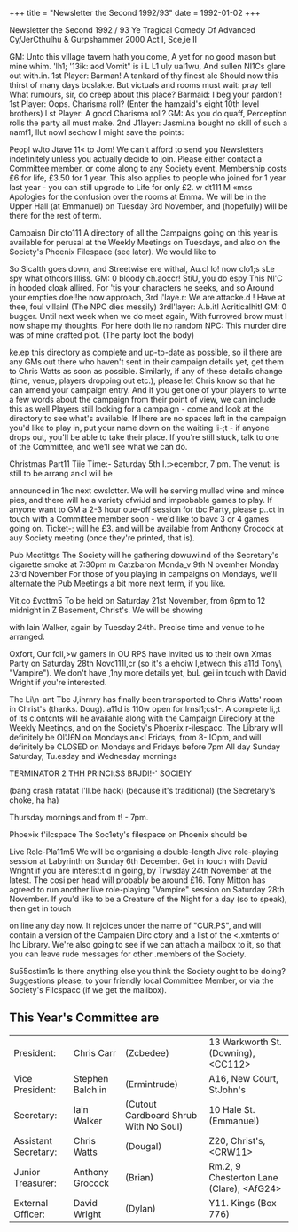 +++
title = "Newsletter the Second 1992/93"
date = 1992-01-02
+++
 
 Newsletter the Second 1992 / 93
Ye Tragical Comedy Of Advanced Cy/JerCthulhu & Gurpshammer 2000
Act I, Sce,ie II

GM:	Unto this village tavern hath you come,
A yet for no good mason but mine whim. 'lh1; '13ik: aod Vomit" is i L L1 uly uai1wu, And sullen Nl1Cs glare out with.in.
1st Player:  Barman! A tankard of thy finest ale
Should now this thirst of many days bcslak:e. But victuals and rooms must wait: pray tell What rumours, sir, do creep about this place?
Barmaid:	I beg your pardon'!
1st Player:	Oops. Charisma roll?
(Enter the hamzaid's eight 10th level brothers)
l st Player:  A good Charisma roll?
GM:	As you do quaff,
Perception rolls the party all must make.
2nd J1layer: Jasmi.na bought no skill of such a namf1,
llut nowI sechow I might save the points:

Peopl wJto Jtave 11« to Jom!
We can't afford to send you Newsletters indefinitely unless you actually decide to join. Please either contact a Committee member, or come along to any Society event. Membership costs £6 for life, £3.50 for 1 year. This also applies to people who joined for 1 year last year - you can still upgrade to Life for only £2.
w dt111 M «mss
Apologies for the confusion over the rooms at Emma. We will be in the Upper Hall (at Emmanuel) on Tuesday 3rd November, and (hopefully) will be there for the rest of term.

Campaisn Dir cto111
A directory of all the Campaigns going on this year is available for perusal at the Weekly Meetings on Tuesdays, and also on the Society's Phoenix Filespace (see later). We would like to

So Slcalth goes down, and Streetwise ere
withal,
Au.cl lo! now clo1;s sLe spy what othcors llliss.
GM:	0 bloody ch.aoccr! StiU, you do espy This Nl'C in hooded cloak allired.
For 'tis your characters he seeks, and so Around your empties doe!!he now approach,
3rd l'laye.r: We are attacke.d ! Have at thee, foul villain!
(The NPC dies messily)
3rdl'layer: A.b.it! Acriticalhit!
GM:	0  bugger.
Until next week when we do meet again,
With furrowed brow must I now shape my thoughts.
For here doth lie no random NPC:
This murder dire was of mine crafted plot.
(The party loot the body)

ke.ep this directory as complete and up-to-date as possible, so iI there are any GMs out there who haven't sent in their campaign details yet, get them to Chris Watts as soon as possible. Similarly, if any of these details change (time, venue, players dropping out etc.), please let Chris know so that he can amend your campaign entry. And if you get one of your players to write a few words about the campaign from their point of view, we can include this as well
Players still looking for a campaign - come and look at the directory to see what's available. If lhere are no spaces left in the campaign you'd like to play in, put your name down on the waiting li-;t - if anyone drops out, you'll be able to take their place. If you're still stuck, talk to one of the Committee, and we'll see what we can do.

Christmas Part11
Tiie Time:- Saturday 5th I.:>ecembcr, 7 pm. The venut: is still to be arrang an<l will be

announced in 1hc next cwslcttcr. We will he serving mulled wine and mince pies, and there will he a variety ofwiJd and improbable games to play. If anyone want to GM a 2-3 hour oue-off session for tbc Party, please p..ct in touch with a Committee member soon - we'd like to bavc 3 or 4 games going on. Ticket-; will he £3. and will be available from Anthony Crocock at auy Society meeting (once they're printed, that is).

Pub Mcctittgs
The Society will he gathering dowuwi.nd of the Secretary's cigarette smoke at 7:30pm m Catzbaron
Monda_v 9th N ovemher
Monday 23rd November
For those of you playing in campaigns on Mondays, we'll alternate the Pub Meetings a bit more next term, if you like.

Vit,co £vcttm5
To be held on Saturday 21st November, from 6pm to 12 midnight in Z Basement, Christ's. We will be showing

with  Iain  Walker,  again  by  Tuesday  24th.
Precise time and venue to he arranged.

Oxfort,
Our fcll,>w gamers in OU RPS have invited us to their own Xmas Party on Saturday 28th Novc111l,cr (so it's a ehoiw l,etwecn this a11d Tony\ "Vampire"). We don't have ,1ny more details yet, buL gei in touch with David Wright if you're interested.

Thc Li\n-ant
Tbc J,ihrnry has finally been transported to Chris Watts' room in Christ's (thanks. Doug). a11d is 110w open for lrnsi1;cs1-. A complete li,;t of its c.ontcnts will he availahle along with the Campaign Direclory at the Weekly Meetings, and on the Society's Phoenix r-ilespacc. The Library will definitely be Ol'J£N on
Mondays an<l Fridays, from 8- IOpm,
and will definitely be CLOSED on
Mondays and Fridays before 7pm All day Sunday
Saturday, Tu.esday and Wednesday mornings

TERMINATOR 2
THH PRINCltSS BRJDl!-'
SOCIE1Y

(bang crash ratatat I'll.be hack) (because it's traditional)
(the Secretary's choke, ha ha)

Thursday mornings and from t! - 7pm.

Phoe»ix f'ilcspace
The Soc1ety's filespace on Phoenix should be

Live Rolc-Pla11m5
We will be organising a double-length Jive role-playing session at Labyrinth on Sunday 6th December. Get in touch with David Wright if you are interest:t d in going, by Trwsday 24th November at the latest. The cosi per head will probably be around £16.
Tony Mitton has agreed to run another live role-playing "Vampire" session on Saturday 28th November. If you'd like to be a Creature of the Night for a day (so to speak), then get in touch

on line any day now. It rejoices under the name of "CUR.PS", and will contain a version of the Campaien Dirc ctory and a list of the <.xmtents of lhc Library. We're also going to see if we can attach a mailbox to it, so that you can leave rude messages for other .members of the Society.

Su55cstim1s
Is there anything else you think the Society ought to be doing? Suggestions please, to your friendly local Committee Member, or via the Society's Filcspacc (if we get the mailbox).

## This Year's Committee are

| | | | |
|-|-|-|-|
|President:| Chris Carr	|(Zcbedee) | 13 Warkworth St. (Downing), \<CC112\> |
|Vice President:| Stephen Balch.in|	(Ermintrude) | A16, New Court, StJohn's |
|Secretary:| Iain Walker	|(Cutout Cardboard Shrub With No Soul) | 10 Hale St. (Emmanuel) |
|Assistant Secretary:|  Chris Watts	|	(Dougal) | Z20, Christ's, \<CRW11\> |
|Junior Treasurer: |Anthony Grocock	| (Brian)| Rm.2, 9 Chesterton Lane (Clare), \<AfG24\> |
|External Officer:|David Wright		| (Dylan)| Y11. Kings (Box 776) |
